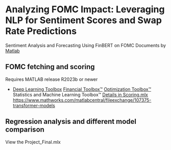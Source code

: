 # Analyzing FOMC Impact: Leveraging NLP for Sentiment Scores and Swap Rate Predictions
Sentiment Analysis and Forecasting Using FinBERT on FOMC Documents by [Matlab](https://www.mathworks.com/products/matlab.html)
## FOMC fetching and scoring
Requires MATLAB release R2023b or newer
- [Deep Learning Toolbox](https://www.mathworks.com/products/deep-learning.html)
[Financial Toolbox™](https://www.mathworks.com/products/finance.html)
[Optimization Toolbox™](https://www.mathworks.com/products/optimization.html)
Statistics and Machine Learning Toolbox™
[Details in Scoring.mlx](https://www.mathworks.com/products/statistics.html)
https://www.mathworks.com/matlabcentral/fileexchange/107375-transformer-models
## Regression analysis and different model comparison
View the Project_Final.mlx
